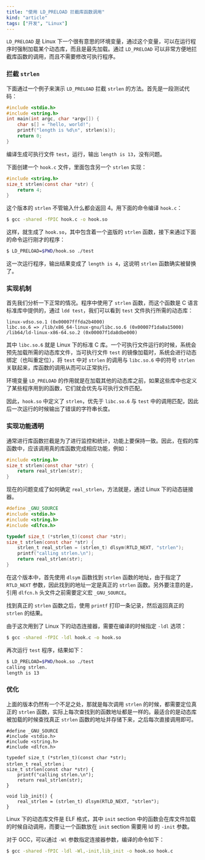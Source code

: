 ```yaml
---
title: "使用 LD_PRELOAD 拦截库函数调用"
kind: "article"
tags: ["开发", "Linux"]
---
```


`LD_PRELOAD` 是 Linux 下一个很有意思的环境变量，通过这个变量，可以在运行程序时强制加载某个动态库，而且是最先加载。通过 `LD_PRELOAD` 可以非常方便地拦截库函数的调用，而且不需要修改可执行程序。

### 拦截 `strlen`

下面通过一个例子来演示 `LD_PRELOAD` 拦截 `strlen` 的方法。首先是一段测试代码：

``` c
#include <stdio.h>
#include <string.h>
int main(int argc, char *argv[]) {
    char s[] = "hello, world!";
    printf("length is %d\n", strlen(s));
    return 0;
}
```

编译生成可执行文件 `test`，运行，输出 `length is 13`，没有问题。

下面创建一个 `hook.c` 文件，里面包含另一个 `strlen` 实现：

``` c
#include <string.h>
size_t strlen(const char *str) {
    return 4;
}
```

这个版本的 `strlen` 不管输入什么都会返回 4。用下面的命令编译 `hook.c`：

``` bash
$ gcc -shared -fPIC hook.c -o hook.so
```

这样，就生成了 `hook.so`，其中包含着一个盗版的 `strlen` 函数，接下来通过下面的命令运行刚才的程序：

``` bash
$ LD_PRELOAD=$PWD/hook.so ./test
```

这一次运行程序，输出结果变成了 `length is 4`，这说明 `strlen` 函数确实被替换了。

### 实现机制

首先我们分析一下正常的情况。程序中使用了 `strlen` 函数，而这个函数是 C 语言标准库中提供的，通过 `ldd test`，我们可以看到 `test` 文件执行所需的动态库：

```
linux-vdso.so.1 (0x00007fffda2b4000)
libc.so.6 => /lib/x86_64-linux-gnu/libc.so.6 (0x00007f1da8a15000)
/lib64/ld-linux-x86-64.so.2 (0x00007f1da8dbe000)
```

其中 `libc.so.6` 就是 Linux 下的标准 C 库。一个可执行文件运行的时候，系统会预先加载所需的动态库文件，当可执行文件 `test` 的镜像加载时，系统会进行动态绑定（也叫重定位），将 `test` 中对 `strlen` 的调用与 `libc.so.6` 中的符号 `strlen` 关联起来，库函数的调用从而可以正常执行。

环境变量 `LD_PRELOAD` 的作用就是在加载其他的动态库之前，如果这些库中也定义了某些程序用到的函数，它们就会优先与可执行文件匹配。

因此，`hook.so` 中定义了 `strlen`，优先于 `libc.so.6` 与 `test` 中的调用匹配，因此后一次运行的时候输出了错误的字符串长度。

### 实现功能透明

通常进行库函数拦截是为了进行监控和统计，功能上要保持一致。因此，在假的库函数中，应该调用真的库函数完成相应功能，例如：

``` c
#include <string.h>
size_t strlen(const char *str) {
    return real_strlen(str);
}
```

现在的问题变成了如何确定 `real_strlen`，方法就是，通过 Linux 下的动态链接器。

``` c
#define _GNU_SOURCE
#include <stdio.h>
#include <string.h>
#include <dlfcn.h>

typedef size_t (*strlen_t)(const char *str);
size_t strlen(const char *str) {
    strlen_t real_strlen = (strlen_t) dlsym(RTLD_NEXT, "strlen");
    printf("calling strlen.\n");
    return real_strlen(str);
}
```

在这个版本中，首先使用 `dlsym` 函数找到 `strlen` 函数的地址，由于指定了 `RTLD_NEXT` 参数，因此找到的地址一定是真正的 `strlen` 函数。另外要注意的是，引用 `dlfcn.h` 头文件之前需要定义宏 `_GNU_SOURCE`。

找到真正的 `strlen` 函数之后，使用 `printf` 打印一条记录，然后返回真正的 `strlen` 的结果。

由于这次用到了 Linux 下的动态连接器，需要在编译的时候指定 `-ldl` 选项：

``` bash
$ gcc -shared -fPIC -ldl hook.c -o hook.so
```

再次运行 `test` 程序，结果如下：

``` bash
$ LD_PRELOAD=$PWD/hook.so ./test
calling strlen.
length is 13
```

### 优化

上面的版本仍然有一个不足之处，那就是每次调用 `strlen` 的时候，都需要定位真正的 `strlen` 函数，实际上每次查找到的函数地址都是一样的。最适合的是动态库被加载的时候查找真正 `strlen` 函数的地址并存储下来，之后每次直接调用即可。

```
#define _GNU_SOURCE
#include <stdio.h>
#include <string.h>
#include <dlfcn.h>

typedef size_t (*strlen_t)(const char *str);
strlen_t real_strlen；
size_t strlen(const char *str) {
    printf("calling strlen.\n");
    return real_strlen(str);
}

void lib_init() {
    real_strlen = (strlen_t) dlsym(RTLD_NEXT, "strlen");
}
```

Linux 下的动态库文件是 ELF 格式，其中 `init` section 中的函数会在库文件加载的时候自动调用，而要让一个函数放在 `init` section 需要用 ld 的 `-init` 参数。

对于 GCC，可以通过 `-Wl` 参数指定连接器参数，编译的命令如下：

``` bash
$ gcc -shared -fPIC -ldl -Wl,-init,lib_init -o hook.so hook.c
```
